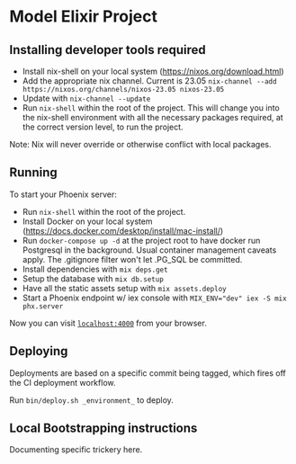 # Model Elixir Project

## Installing developer tools required

* Install nix-shell on your local system (<https://nixos.org/download.html>)
* Add the appropriate nix channel. Current is 23.05 `nix-channel --add https://nixos.org/channels/nixos-23.05 nixos-23.05`
* Update with `nix-channel --update`
* Run `nix-shell` within the root of the project. This will change you into the nix-shell environment with all the necessary packages required, at the correct version level, to run the project.

Note: Nix will never override or otherwise conflict with local packages.

## Running

To start your Phoenix server:

* Run `nix-shell` within the root of the project.
* Install Docker on your local system (<https://docs.docker.com/desktop/install/mac-install/>)
* Run `docker-compose up -d` at the project root to have docker run Postgresql in the background. Usual container management caveats apply. The .gitignore filter won't let .PG_SQL be committed.
* Install dependencies with `mix deps.get`
* Setup the database with `mix db.setup`
* Have all the static assets setup with `mix assets.deploy`
* Start a Phoenix endpoint w/ iex console with `MIX_ENV="dev" iex -S mix phx.server`

Now you can visit [`localhost:4000`](http://localhost:4000) from your browser.

## Deploying

Deployments are based on a specific commit being tagged, which fires off the CI deployment workflow.

Run `bin/deploy.sh _environment_` to deploy.

## Local Bootstrapping instructions

Documenting specific trickery here.

